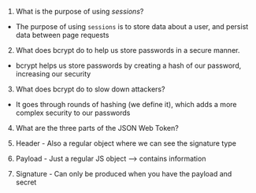 <!-- Answers to the Short Answer Essay Questions go here -->

1. What is the purpose of using _sessions_?
  - The purpose of using `sessions` is to store data about a user, and persist data between page requests

2. What does bcrypt do to help us store passwords in a secure manner.
  - bcrypt helps us store passwords by creating a hash of our password, increasing our security

3. What does bcrypt do to slow down attackers?
  - It goes through rounds of hashing (we define it), which adds a more complex security to our passwords

4. What are the three parts of the JSON Web Token?

  1. Header
    - Also a regular object where we can see the signature type
  2. Payload
    - Just a regular JS object --> contains information
  3. Signature
    - Can only be produced when you have the payload and secret
